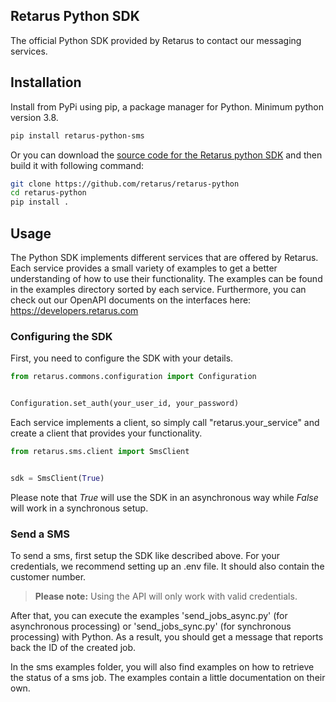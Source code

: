 ## Retarus Python SDK
The official Python SDK provided by Retarus to contact our messaging services.


## Installation
Install from PyPi using pip, a package manager for Python. Minimum python version 3.8.


```bash
pip install retarus-python-sms
```


Or you can download the [source code for the Retarus python SDK](https://github.com/retarus/retarus-python-sms) and then build it with following command:
```bash
git clone https://github.com/retarus/retarus-python
cd retarus-python
pip install .
```


## Usage
The Python SDK implements different services that are offered by Retarus. Each service provides a small variety of examples to get a better understanding of how to use their functionality. The examples can be found in the examples directory sorted by each service. Furthermore, you can check out our OpenAPI documents on the interfaces here: https://developers.retarus.com


### Configuring the SDK
First, you need to configure the SDK with your details.
```python
from retarus.commons.configuration import Configuration


Configuration.set_auth(your_user_id, your_password)
```
Each service implements a client, so simply call "retarus.your_service" and create a client that provides your functionality.


```python
from retarus.sms.client import SmsClient


sdk = SmsClient(True)
```
Please note that *True* will use the SDK in an asynchronous way while *False* will work in a synchronous setup.


### Send a SMS
To send a sms, first setup the SDK like described above. For your credentials, we recommend setting up an .env file. It should also contain the customer number.
> **Please note:** Using the API will only work with valid credentials.


After that, you can execute the examples 'send_jobs_async.py' (for asynchronous processing) or 'send_jobs_sync.py' (for synchronous processing) with Python. As a result, you should get a message that reports back the ID of the created job.


In the sms examples folder, you will also find examples on how to retrieve the status of a sms job. The examples contain a little documentation on their own.






